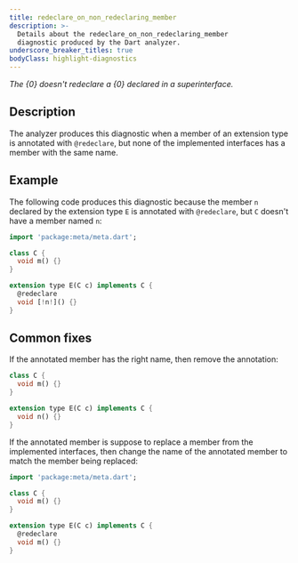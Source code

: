 ```yaml
---
title: redeclare_on_non_redeclaring_member
description: >-
  Details about the redeclare_on_non_redeclaring_member
  diagnostic produced by the Dart analyzer.
underscore_breaker_titles: true
bodyClass: highlight-diagnostics
---
```


_The {0} doesn't redeclare a {0} declared in a superinterface._

## Description

The analyzer produces this diagnostic when a member of an extension type
is annotated with `@redeclare`, but none of the implemented interfaces
has a member with the same name.

## Example

The following code produces this diagnostic because the member `n`
declared by the extension type `E` is annotated with `@redeclare`, but `C`
doesn't have a member named `n`:

```dart
import 'package:meta/meta.dart';

class C {
  void m() {}
}

extension type E(C c) implements C {
  @redeclare
  void [!n!]() {}
}
```

## Common fixes

If the annotated member has the right name, then remove the annotation:

```dart
class C {
  void m() {}
}

extension type E(C c) implements C {
  void n() {}
}
```

If the annotated member is suppose to replace a member from the
implemented interfaces, then change the name of the annotated member to
match the member being replaced:

```dart
import 'package:meta/meta.dart';

class C {
  void m() {}
}

extension type E(C c) implements C {
  @redeclare
  void m() {}
}
```
